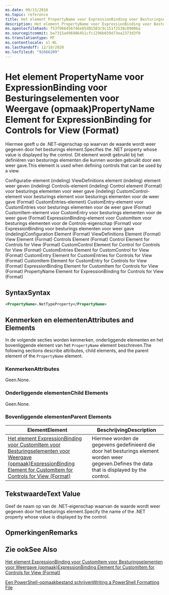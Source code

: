 ```yaml
---
ms.date: 09/13/2016
ms.topic: reference
title: Het element PropertyName voor ExpressionBinding voor Besturingselementen voor Weergave (opmaak)
description: Het element PropertyName voor ExpressionBinding voor Besturingselementen voor Weergave (opmaak)
ms.openlocfilehash: f53f966456746e85d01503c9c151f2538c89006a
ms.sourcegitcommit: ba7315a496986451cfc1296b659d73ea2373d3f0
ms.translationtype: MT
ms.contentlocale: nl-NL
ms.lasthandoff: 12/10/2020
ms.locfileid: "92666209"
---
```

# <a name="propertyname-element-for-expressionbinding-for-controls-for-view-format"></a><span data-ttu-id="6a72d-103">Het element PropertyName voor ExpressionBinding voor Besturingselementen voor Weergave (opmaak)</span><span class="sxs-lookup"><span data-stu-id="6a72d-103">PropertyName Element for ExpressionBinding for Controls for View (Format)</span></span>

<span data-ttu-id="6a72d-104">Hiermee geeft u de .NET-eigenschap op waarvan de waarde wordt weer gegeven door het besturings element.</span><span class="sxs-lookup"><span data-stu-id="6a72d-104">Specifies the .NET property whose value is displayed by the control.</span></span> <span data-ttu-id="6a72d-105">Dit element wordt gebruikt bij het definiëren van besturings elementen die kunnen worden gebruikt door een weer gave.</span><span class="sxs-lookup"><span data-stu-id="6a72d-105">This element is used when defining controls that can be used by a view.</span></span>

<span data-ttu-id="6a72d-106">Configuratie-element (indeling) ViewDefinitions element (indeling) element weer geven (indeling) Controls-element (indeling) Control element (Format) voor besturings elementen voor weer gave (indeling) CustomControl-element voor besturings element voor besturings elementen voor de weer gave (Format) CustomEntries-element) CustomEntry-element voor CustomEntries voor besturings elementen voor de weer gave (Format) CustomItem-element voor CustomEntry voor besturings elementen voor de weer gave (Format) ExpressionBinding-element voor CustomItem voor besturings elementen voor de Controls-eigenschap (Format) voor ExpressionBinding voor besturings elementen voor weer gave (indeling)</span><span class="sxs-lookup"><span data-stu-id="6a72d-106">Configuration Element (Format) ViewDefinitions Element (Format) View Element (Format) Controls Element (Format) Control Element for Controls for View (Format) CustomControl Element for Control for Controls for View (Format) CustomEntries Element for CustomControl for View (Format) CustomEntry Element for CustomEntries for Controls for View (Format) CustomItem Element for CustomEntry for Controls for View (Format) ExpressionBinding Element for CustomItem for Controls for View (Format) PropertyName Element for ExpressionBinding for Controls for View (Format)</span></span>

## <a name="syntax"></a><span data-ttu-id="6a72d-107">Syntax</span><span class="sxs-lookup"><span data-stu-id="6a72d-107">Syntax</span></span>

```xml
<PropertyName>.NetTypeProperty</PropertyName>
```

## <a name="attributes-and-elements"></a><span data-ttu-id="6a72d-108">Kenmerken en elementen</span><span class="sxs-lookup"><span data-stu-id="6a72d-108">Attributes and Elements</span></span>

<span data-ttu-id="6a72d-109">In de volgende secties worden kenmerken, onderliggende elementen en het bovenliggende element van het `PropertyName` element beschreven.</span><span class="sxs-lookup"><span data-stu-id="6a72d-109">The following sections describe attributes, child elements, and the parent element of the `PropertyName` element.</span></span>

### <a name="attributes"></a><span data-ttu-id="6a72d-110">Kenmerken</span><span class="sxs-lookup"><span data-stu-id="6a72d-110">Attributes</span></span>

<span data-ttu-id="6a72d-111">Geen.</span><span class="sxs-lookup"><span data-stu-id="6a72d-111">None.</span></span>

### <a name="child-elements"></a><span data-ttu-id="6a72d-112">Onderliggende elementen</span><span class="sxs-lookup"><span data-stu-id="6a72d-112">Child Elements</span></span>

<span data-ttu-id="6a72d-113">Geen.</span><span class="sxs-lookup"><span data-stu-id="6a72d-113">None.</span></span>

### <a name="parent-elements"></a><span data-ttu-id="6a72d-114">Bovenliggende elementen</span><span class="sxs-lookup"><span data-stu-id="6a72d-114">Parent Elements</span></span>

|<span data-ttu-id="6a72d-115">Element</span><span class="sxs-lookup"><span data-stu-id="6a72d-115">Element</span></span>|<span data-ttu-id="6a72d-116">Beschrijving</span><span class="sxs-lookup"><span data-stu-id="6a72d-116">Description</span></span>|
|-------------|-----------------|
|[<span data-ttu-id="6a72d-117">Het element ExpressionBinding voor CustomItem voor Besturingselementen voor Weergave (opmaak)</span><span class="sxs-lookup"><span data-stu-id="6a72d-117">ExpressionBinding Element for CustomItem for Controls for View (Format)</span></span>](./expressionbinding-element-for-customitem-for-controls-for-view-format.md)|<span data-ttu-id="6a72d-118">Hiermee worden de gegevens gedefinieerd die door het besturings element worden weer gegeven.</span><span class="sxs-lookup"><span data-stu-id="6a72d-118">Defines the data that is displayed by the control.</span></span>|

## <a name="text-value"></a><span data-ttu-id="6a72d-119">Tekstwaarde</span><span class="sxs-lookup"><span data-stu-id="6a72d-119">Text Value</span></span>

<span data-ttu-id="6a72d-120">Geef de naam op van de .NET-eigenschap waarvan de waarde wordt weer gegeven door het besturings element.</span><span class="sxs-lookup"><span data-stu-id="6a72d-120">Specify the name of the .NET property whose value is displayed by the control.</span></span>

## <a name="remarks"></a><span data-ttu-id="6a72d-121">Opmerkingen</span><span class="sxs-lookup"><span data-stu-id="6a72d-121">Remarks</span></span>

## <a name="see-also"></a><span data-ttu-id="6a72d-122">Zie ook</span><span class="sxs-lookup"><span data-stu-id="6a72d-122">See Also</span></span>

[<span data-ttu-id="6a72d-123">Het element ExpressionBinding voor CustomItem voor Besturingselementen voor Weergave (opmaak)</span><span class="sxs-lookup"><span data-stu-id="6a72d-123">ExpressionBinding Element for CustomItem for Controls for View (Format)</span></span>](./expressionbinding-element-for-customitem-for-controls-for-view-format.md)

[<span data-ttu-id="6a72d-124">Een PowerShell-opmaakbestand schrijven</span><span class="sxs-lookup"><span data-stu-id="6a72d-124">Writing a PowerShell Formatting File</span></span>](./writing-a-powershell-formatting-file.md)
